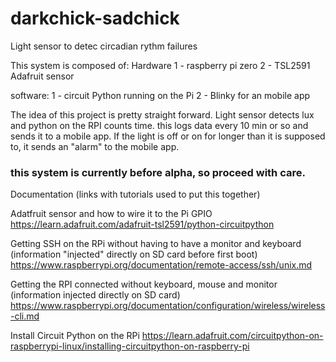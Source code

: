 # darkchick-sadchick
Light sensor to detec circadian rythm failures


This system is composed of:
Hardware
1 - raspberry pi zero
2 - TSL2591 Adafruit sensor

software:
1 - circuit Python running on the Pi
2 - Blinky for an mobile app


The idea of this project is pretty straight forward. Light sensor detects lux and python on the RPI counts time. this logs data every 10 min or so and sends it to a mobile app.
If the light is off or on for longer than it is supposed to, it sends an "alarm" to the mobile app.


### this system is currently before alpha, so proceed with care.


Documentation (links with tutorials used to put this together)

Adatfruit sensor  and how to wire it to the Pi GPIO https://learn.adafruit.com/adafruit-tsl2591/python-circuitpython


Getting SSH on the RPi without having to have a monitor and keyboard (information "injected" directly on SD card before first boot) https://www.raspberrypi.org/documentation/remote-access/ssh/unix.md


Getting the RPI connected without keyboard, mouse and monitor (information injected directly on SD card) https://www.raspberrypi.org/documentation/configuration/wireless/wireless-cli.md

Install Circuit Python on the RPi https://learn.adafruit.com/circuitpython-on-raspberrypi-linux/installing-circuitpython-on-raspberry-pi
